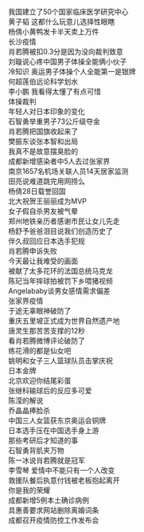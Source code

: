 我国建立了50个国家临床医学研究中心  
黄子韬 这都什么玩意儿选择性眼瞎  
杨倩小黄鸭发卡半天卖上万件  
长沙疫情  
肖若腾被扣0.3分是因为没向裁判致意  
刘璇说心疼中国男子体操全能俩小伙子  
冷知识 奥运男子体操个人全能第一是银牌  
何超莲伯远论科学划水  
李小鹏 我看得太懂了有点可惜  
体操裁判  
年轻人对日本印象的变化  
石智勇举重男子73公斤级夺金  
肖若腾把国旗收起来了  
樊振东谈张本智和出局  
我真不是故意摆臭脸的  
成都新增感染者中5人去过张家界  
南京1657名机场关联人员14天居家监测  
田亮说难道跳完用网捞么  
杨倩28日载誉回国  
北大祝贺王丽丽成为MVP  
女子假自杀男友被气晕  
郑州地铁亲历者感谢市民让女儿先走  
杨舒予爸爸泪目说我们创造历史了  
伴久叔回应日本选手犯规  
肖若腾申诉失败  
今天最让我难受的画面  
被献了太多花环的法国总统马克龙  
陈玘当年摔球拍被罚下乡喂猪视频  
Angelababy谈男女感情需求偏差  
张家界疫情  
于途无辜眼神破防了  
重庆五里坡正式成为世界自然遗产地  
唐灵生那苦苦支撑的12秒  
看肖若腾微博评论破防了  
练花滑的都是仙女吧  
姚明和女子三人篮球队员击掌庆祝  
日本金牌  
北京欢迎你结尾彩蛋  
张继科输球后的反应多可爱  
陈滢的解说  
乔晶晶捧脸杀  
中国三人女篮获东京奥运会铜牌  
日本选手压在中国选手身上游  
那些考研后才知道的事  
石智勇背肌夹万物  
陈一冰说肖若腾就是冠军  
李雪琴 爱情中不能只有一个人改变  
救援队餐后执意付钱被老板抱起离开  
你是我的荣耀  
成都新增5例本土确诊病例  
具惠善要求网站删除离婚词条  
成都召开疫情防控工作发布会  
